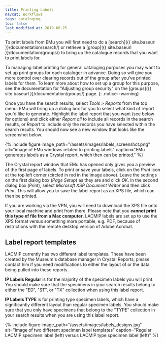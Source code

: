 ```yaml
---
title: Printing Labels
navcat: Workflows
tags: cataloging
toc: false
last_modified_at: 2019-06-25
---
```

To print labels from EMu you will first need to do a [search]({{ site.baseurl }}/documentation/search/) or retrieve a [group]({{ site.baseurl }}/documentation/groups/) to bring up the catalogue records that you want to print labels for.

To managing label printing for general cataloging purposes you may want to set up print groups for each cataloger in advance. Doing so will give you more control over clearing records out of the group after you've printed labels for them. To learn more about how to set up a group for this purpose, see the documentation for "Adjusting group security" on the [groups]({{ site.baseurl }}/documentation/groups/) page.
{: .notice--warning}

Once you have the search results, select *Tools > Reports* from the top menu. EMu will bring up a dialog box for you to select what kind of report you'd like to generate. Highlight the label report that you want (see below for options) and click either *Report all* to include all records in the search results, or *Report* to include only the records you have selected within the search results. You should now see a new window that looks like the screenshot below.

{% include figure image_path="/assets/images/labels_screenshot.png" alt="image of EMu windows related to printing labels" caption="EMu generates labels as a Crystal report, which then can be printed." %}

The Crystal report window that EMu has opened only gives you a preview of the first page of labels. To print or save your labels, click on the *Print* icon at the top left corner (circled in red in the image above). Leave the settings on the first dialog box (*Page Setup*) as they are and click *OK*. In the second dialog box (*Print*), select *Microsoft XSP Document Writer* and then click *Print*. This will allow you to save the label report as an XPS file, which can then be printed.

If you are working via the VPN, you will need to download the XPS file onto your local machine and print from there. Please note that you **cannot print this type of file from a Mac computer**. LACMIP labels are set up to use the XPS format versus something more portable, e.g. PDF, because of restrictions with the remote desktop version of Adobe Acrobat.

## Label report templates

LACMIP currently has two different label templates. These have been created by the Museum's database manager in Crystal Reports; please contact him if you need modifications to either the layout of or the data being pulled into these reports.

**IP Labels Regular** is for the majority of the specimen labels you will print. You should make sure that the specimens in your search results belong to either the "ED", "ST", or "TX" collection when using this label report.

**IP Labels TYPE** is for printing type specimen labels, which have a significantly different layout than regular specimen labels. You should make sure that you only have specimens that belong to the "TYPE" collection in your search results when you are using this label report.

{% include figure image_path="/assets/images/labels_designs.jpg" alt="image of two different specimen label templates" caption="Regular LACMIP specimen label (left) versus LACMIP type specimen label (left)" %}
